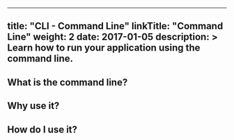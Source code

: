 
---
title: "CLI - Command Line"
linkTitle: "Command Line"
weight: 2
date: 2017-01-05
description: >
  Learn how to run your application using the command line.
---



## What is the command line?


## Why use it?

## How do I use it?